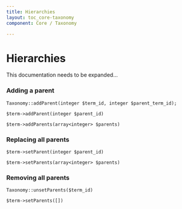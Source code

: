 ```yaml
---
title: Hierarchies
layout: toc_core-taxonomy
component: Core / Taxonomy

---
```

# Hierarchies

This documentation needs to be expanded...

### Adding a parent

    Taxonomy::addParent(integer $term_id, integer $parent_term_id);

    $term->addParent(integer $parent_id)

    $term->addParents(array<integer> $parents)

### Replacing all parents

    $term->setParent(integer $parent_id)

    $term->setParents(array<integer> $parents)

### Removing all parents

    Taxonomy::unsetParents($term_id)

    $term->setParents([])
